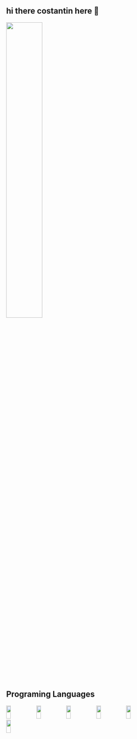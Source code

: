 <body>
  
## hi there costantin here 👋
<div style="width:95%">
	<img style="align:center;width:45%;" src="https://github-readme-stats.vercel.app/api?username=smhconstantin&show_icons=true&theme=radical" />
 <!-- <img style="align:left;width:45%;" src="https://github-readme-stats.vercel.app/api/top-langs/?username=smhconstantin&layout=compact)](https://github.com/anuraghazra/github-readme-stats" /> -->
</div>


## Programing Languages
  <div style="width:95%;align:center">
    <img style="width:16%;height:35px" src="https://img.shields.io/badge/javascript-%23323330.svg?style=for-the-badge&logo=javascript&logoColor=%23F7DF1E"/>
    <img style="width:16%;height:35px" src="https://img.shields.io/badge/html5-%23E34F26.svg?style=for-the-badge&logo=html5&logoColor=white"/>
    <img style="width:16%;height:35px" src="https://img.shields.io/badge/c++-%2300599C.svg?style=for-the-badge&logo=c%2B%2B&logoColor=white"/>
    <img style="width:16%;height:35px" src="https://img.shields.io/badge/css3-%231572B6.svg?style=for-the-badge&logo=css3&logoColor=white"/>
    <img style="width:16%;height:35px" src="https://img.shields.io/badge/bootstrap-%23563D7C.svg?style=for-the-badge&logo=bootstrap&logoColor=white"/>
    <img style="width:16%;height:35px" src="https://img.shields.io/badge/SASS-hotpink.svg?style=for-the-badge&logo=SASS&logoColor=white"/>
  </div>
  

	
</body>



<!---
<img style="align:left;width:45%;" src="[![Top Langs](https://github-readme-stats.vercel.app/api/top-langs/?username=anuraghazra&langs_count=8)](https://github.com/anuraghazra/github-readme-stats)" />

--->

